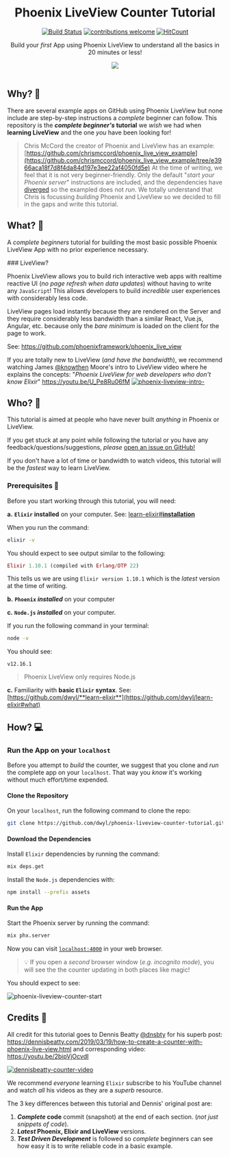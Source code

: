 <div align="center">

# Phoenix LiveView Counter Tutorial

[![Build Status](https://img.shields.io/travis/dwyl/phoenix-liveview-counter-tutorial/master.svg?style=flat-square)](https://travis-ci.org/dwyl/phoenix-liveview-counter-tutorial) [![contributions welcome](https://img.shields.io/badge/contributions-welcome-brightgreen.svg?style=flat-square)](https://github.com/dwyl/phoenix-liveview-counter-tutorial/issues) [![HitCount](http://hits.dwyl.io/dwyl/phoenix-liveview-counter-tutorial.svg)](http://hits.dwyl.io/dwyl/phoenix-liveview-counter-tutorial)
<!--
[![codecov.io](https://img.shields.io/codecov/c/github/dwyl/phoenix-liveview-counter-tutorial/master.svg?style=flat-square)](http://codecov.io/github/dwyl/phoenix-liveview-counter-tutorial?branch=master)
-->

Build your _first_ App using Phoenix LiveView
to understand all the basics in 20 minutes or less!

<div>
  <a href="https://live-view-counter.herokuapp.com/">
    <img src="https://user-images.githubusercontent.com/194400/76150696-2e3f6b80-60a5-11ea-8d65-1999a70bb40a.gif">
  </a>
</div>

</div>
<br />

## Why? 🤷

There are several example apps on GitHub using Phoenix LiveView
but none include are step-by-step instructions
a _complete_ beginner can follow.
This repository is the **_complete beginner's_ tutorial**
we _wish_ we had when **learning LiveView**
and the one _you_ have been looking for!

> Chris McCord the creator of Phoenix and LiveView has an example:
[https://github.com/chrismccord/phoenix_live_view_example](https://github.com/chrismccord/phoenix_live_view_example/tree/e3966aca18f7d8f4da84d197e3ee22af4050fd5e)
At the time of writing, we feel that it is not very beginner-friendly.
Only the default "_start your Phoenix server_" instructions are included,
and the dependencies have
[diverged](https://github.com/chrismccord/phoenix_live_view_example/issues/56)
so the exampled does not _run_.
We totally understand that Chris is focussing _building_
Phoenix and LiveView so we decided to fill in the gaps
and write this tutorial.






## What? 💭

A _complete beginners_ tutorial for building
the most basic possible Phoenix LiveView App
with no prior experience necessary.

### LiveView?

Phoenix LiveView allows you to build rich interactive web apps
with realtime reactive UI (_no page refresh when data updates_)
without having to write any `JavaScript`!
This allows developers to build _incredible_ user experiences
with considerably less code.

LiveView pages load instantly because they are rendered on the Server
and they require considerably less bandwidth than a similar
React, Vue.js, Angular, etc. because only the _bare minimum_
is loaded on the client for the page to work.

See: https://github.com/phoenixframework/phoenix_live_view


If you are totally new to LiveView (_and have the bandwidth_),
we recommend watching
James [@knowthen](https://github.com/knowthen) Moore's
intro to LiveView video where he explains the concepts:
"_Phoenix LiveView for web developers who don't know Elixir_"
https://youtu.be/U_Pe8Ru06fM
[![phoenix-liveview-intro-](https://user-images.githubusercontent.com/194400/76150088-6d1df300-609e-11ea-8b73-67a263fc762b.png)](https://youtu.be/U_Pe8Ru06fM)




## Who? 👤

This tutorial is aimed at people who have
never built _anything_ in Phoenix or LiveView.

If you get stuck at any point
while following the tutorial
or you have any feedback/questions/suggestions,
_please_
[open an issue on GitHub!](https://github.com/dwyl/phoenix-liveview-counter-tutorial/issues)

If you don't have a lot of time or bandwidth to watch videos,
this tutorial will be the _fastest_ way to learn LiveView.



### Prerequisites 📝

Before you start working through this tutorial,
you will need:

**a.** **`Elixir` installed** on your computer.
See: [learn-elixir#**installation**](https://github.com/dwyl/learn-elixir#installation) <br />

When you run the command:

```sh
elixir -v
```

You should expect to see output similar to the following:

```elixir
Elixir 1.10.1 (compiled with Erlang/OTP 22)
```
This tells us we are using `Elixir version 1.10.1`
which is the _latest_ version at the time of writing.


**b.** **`Phoenix` _installed_** on your computer

**c.** **`Node.js` _installed_** on your computer.

If you run the following command in your terminal:

```sh
node -v
```
You should see:
```
v12.16.1
```

> Phoenix LiveView only requires Node.js



**c.** Familiarity with **basic `Elixir` syntax**.
See: [https://github.com/dwyl/**learn-elixir**](https://github.com/dwyl/learn-elixir#what)



## How? 💻

### Run the App on your `localhost`

Before you attempt to _build_ the counter,
we suggest that you clone and _run_
the complete app on your `localhost`.
That way you _know_ it's working
without much effort/time expended.

#### Clone the Repository

On your `localhost`, run the following command to clone the repo:

```sh
git clone https://github.com/dwyl/phoenix-liveview-counter-tutorial.git && phoenix-liveview-counter-tutorial
```


#### Download the Dependencies

Install `Elixir` dependencies by running the command:

```sh
mix deps.get
```

Install the `Node.js` dependencies with:

```sh
npm install --prefix assets
```

#### Run the App

Start the Phoenix server by running the command:

```sh
mix phx.server
```

Now you can visit
[`localhost:4000`](http://localhost:4000)
in your web browser.

> 💡 If you open a _second_ browser window (_e.g. incognito mode_),
you will see the the counter updating in both places like magic!

You should expect to see:

![phoenix-liveview-counter-start](https://user-images.githubusercontent.com/194400/76150696-2e3f6b80-60a5-11ea-8d65-1999a70bb40a.gif)




## Credits 🙌

All credit for this tutorial goes to Dennis Beatty
[@dnsbty](https://github.com/dnsbty)
for his superb post:
https://dennisbeatty.com/2019/03/19/how-to-create-a-counter-with-phoenix-live-view.html
and corresponding video: https://youtu.be/2bipVjOcvdI

[![dennisbeatty-counter-video](https://user-images.githubusercontent.com/194400/76142652-953e2f80-6067-11ea-95f7-1efdad619b2f.png)](https://youtu.be/2bipVjOcvdI)

We recommend _everyone_ learning `Elixir`
subscribe to his YouTube channel and watch _all_ his videos
as they are a _superb_ resource.

The 3 key differences
between this tutorial and Dennis' original post are:

1. **_Complete_ code** commit (snapshot) at the end of each section.
(_not just snippets of code_).
2. **_Latest_ Phoenix, Elixir and LiveView** versions.
3. ***Test Driven Development*** is followed so _complete_ beginners
can see how easy it is to write reliable code in a basic example.
